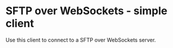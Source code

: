 # SFTP over WebSockets - simple client

Use this client to connect to a SFTP over WebSockets server.
